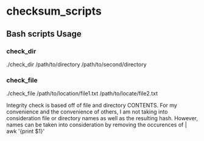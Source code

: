 # checksum_scripts

## Bash scripts Usage

### check_dir
./check_dir /path/to/directory /path/to/second/directory

### check_file
./check_file /path/to/location/file1.txt /path/to/locate/file2.txt

Integrity check is based off of file and directory CONTENTS. For my convenience and the convenience
of others, I am not taking into consideration file or directory names as well as the resulting hash. However, names can be taken into consideration by removing the occurences of | awk '{print $1}'


